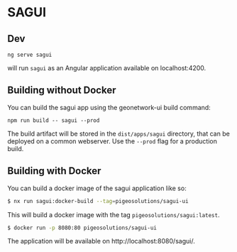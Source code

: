 # SAGUI

## Dev

```
ng serve sagui
```

will run `sagui` as an Angular application available on localhost:4200.

## Building without Docker

You can build the sagui app using the geonetwork-ui build command:

```shell script
npm run build -- sagui --prod
```

The build artifact will be stored in the `dist/apps/sagui` directory, that can be deployed on a common webserver. Use the `--prod` flag for a production build.

## Building with Docker

You can build a docker image of the sagui application like so:

```bash
$ nx run sagui:docker-build --tag=pigeosolutions/sagui-ui
```

This will build a docker image with the tag `pigeosolutions/sagui:latest`.

```bash
$ docker run -p 8080:80 pigeosolutions/sagui-ui
```

The application will be available on http://localhost:8080/sagui/.

